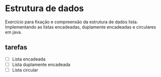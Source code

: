 # Estrutura de dados

Exercício para fixação e compreensão da estrutura de dados lista. Implementando as listas encadeadas, duplamente encadeadas e circulares em java.

## tarefas

- [ ] Lista encadeada
- [ ] Lista duplamente encadeada
- [ ] Lista circular

